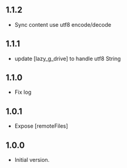 ## 1.1.2
- Sync content use utf8 encode/decode
## 1.1.1
- update [lazy_g_drive] to handle utf8 String
## 1.1.0
- Fix log
## 1.0.1
- Expose [remoteFiles]
## 1.0.0
- Initial version.